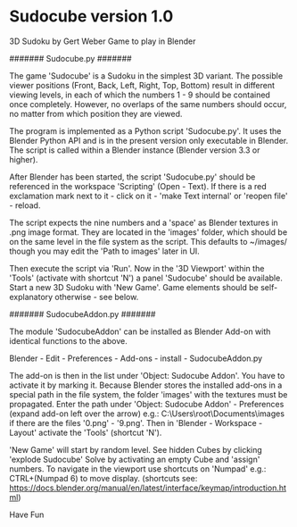 # Sudocube version 1.0
3D Sudoku by Gert Weber
Game to play in Blender

####### Sudocube.py #######

The game 'Sudocube' is a Sudoku in the simplest 3D variant.
The possible viewer positions (Front, Back, Left, Right, Top, Bottom) result in different viewing levels,
in each of which the numbers 1 - 9 should be contained once completely.
However, no overlaps of the same numbers should occur, no matter from which position they are viewed. 

The program is implemented as a Python script 'Sudocube.py'. 
It uses the Blender Python API and is in the present version only executable in Blender.
The script is called within a Blender instance (Blender version 3.3 or higher).

After Blender has been started, the script 'Sudocube.py' should be referenced in the workspace 'Scripting' (Open - Text).
If there is a red exclamation mark next to it - click on it - 'make Text internal' or 'reopen file' - reload.

The script expects the nine numbers and a 'space' as Blender textures in .png image format.
They are located in the 'images' folder, which should be on the same level in the file system as the script.
This defaults to ~/images/ though you may edit the 'Path to images' later in UI.

Then execute the script via 'Run'.
Now in the '3D Viewport' within the 'Tools' (activate with shortcut 'N') a panel 'Sudocube' should be available.
Start a new 3D Sudoku with 'New Game'.
Game elements should be self-explanatory otherwise - see below.

####### SudocubeAddon.py #######

The module 'SudocubeAddon' can be installed as Blender Add-on with identical functions to the above.

Blender - Edit - Preferences - Add-ons - install - SudocubeAddon.py

The add-on is then in the list under 'Object: Sudocube Addon'.
You have to activate it by marking it.
Because Blender stores the installed add-ons in a special path in the file system, 
the folder 'images' with the textures must be propagated.
Enter the path under 'Object: Sudocube Addon' - Preferences (expand add-on left over the arrow)
e.g.: C:\Users\root\Documents\images\
if there are the files '0.png' - '9.png'.
Then in 'Blender - Workspace - Layout' activate the 'Tools' (shortcut 'N').

'New Game' will start by random level.
See hidden Cubes by clicking 'explode Sudocube'
Solve by activating an empty Cube and 'assign' numbers.
To navigate in the viewport use shortcuts on 'Numpad'
e.g.: CTRL+(Numpad 6) to move display.
(shortcuts see: https://docs.blender.org/manual/en/latest/interface/keymap/introduction.html)


Have Fun
